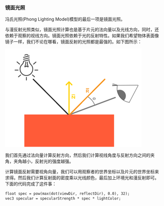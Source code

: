 ### 镜面光照

冯氏光照\(Phong Lighting Model\)模型的最后一项是镜面光照。

与漫反射光照类似，镜面光照计算也是基于片元的法向量以及光线方向，同时，还依赖于观察的视线方向。镜面光照依赖于光的反射特性。如果我们希望物体表面像镜子一样，我们不论在哪看，镜面反射的光照都是最强的。如下图所示：

![](/OPENGL/images/basic_lighting_specular_theory.png)

我们首先通过法向量计算反射方向，然后我们计算视线角度与反射方向之间的夹角，夹角越小，反射光的强度越强。

计算镜面反射需要视角向量，我们可以用观察者的世界坐标以及片元的世界坐标来求得。然后我们计算反射面的密度乘以光线颜色，最后加上环境光和漫反射即可。下面的代码完成了这件事：

```
float spec = pow(max(dot(viewDir, reflectDir), 0.0), 32);
vec3 specular = specularStrength * spec * lightColor;
```



